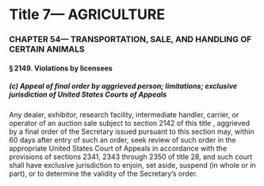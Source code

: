 
# Title 7— AGRICULTURE
### CHAPTER 54— TRANSPORTATION, SALE, AND HANDLING OF CERTAIN ANIMALS
#### § 2149. Violations by licensees
##### (c) Appeal of final order by aggrieved person; limitations; exclusive jurisdiction of United States Courts of Appeals

Any dealer, exhibitor, research facility, intermediate handler, carrier, or operator of an auction sale subject to section 2142 of this title , aggrieved by a final order of the Secretary issued pursuant to this section may, within 60 days after entry of such an order, seek review of such order in the appropriate United States Court of Appeals in accordance with the provisions of sections 2341, 2343 through 2350 of title 28, and such court shall have exclusive jurisdiction to enjoin, set aside, suspend (in whole or in part), or to determine the validity of the Secretary’s order.
